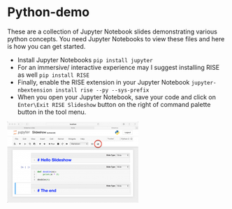 # Python-demo
These are a collection of Jupyter Notebook slides demonstrating various python concepts. You need Jupyter Notebooks to view these files and here is how you can get started.

- Install Jupyter Notebooks `pip install jupyter`
- For an immersive/ interactive experience may I suggest installing RISE as well `pip install RISE`
- Finally, enable the RISE extension in your Jupyter Notebook `jupyter-nbextension install rise --py --sys-prefix`
- When you open your Jupyter Notebook, save your code and click on `Enter\Exit RISE Slideshow` button on the right of command palette button in the tool menu.

![](https://github.com/ajesh-mishra/Python-demo/blob/master/adding_rise-300x185.png)
